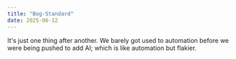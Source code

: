 ```yaml
---
title: "Bog-Standard"
date: 2025-06-12
---
```


It's just one thing after another. We barely got used to automation before we were being pushed to add AI; which is like automation but flakier.
